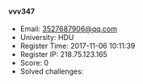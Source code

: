 #### vvv347  

* Email: 3527687906@qq.com  
* University: HDU  
* Register Time: 2017-11-06 10:11:39  
* Register IP: 218.75.123.165  
* Score: 0  
* Solved challenges: 
